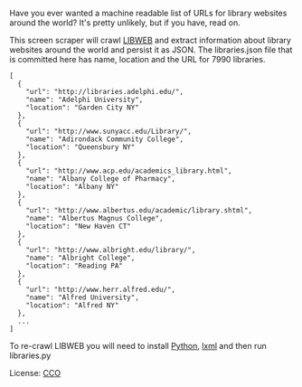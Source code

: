 Have you ever wanted a machine readable list of URLs for library websites 
around the world? It's pretty unlikely, but if you have, read on.

This screen scraper will crawl [LIBWEB](http://lists.webjunction.org/libweb/)
and extract information about library websites around the world and 
persist it as JSON. The libraries.json file that is committed here has name,
location and the URL for 7990 libraries.

    [
      {
        "url": "http://libraries.adelphi.edu/", 
        "name": "Adelphi University", 
        "location": "Garden City NY"
      }, 
      {
        "url": "http://www.sunyacc.edu/Library/", 
        "name": "Adirondack Community College", 
        "location": "Queensbury NY"
      }, 
      {
        "url": "http://www.acp.edu/academics_library.html", 
        "name": "Albany College of Pharmacy", 
        "location": "Albany NY"
      }, 
      {
        "url": "http://www.albertus.edu/academic/library.shtml", 
        "name": "Albertus Magnus College", 
        "location": "New Haven CT"
      }, 
      {
        "url": "http://www.albright.edu/library/", 
        "name": "Albright College", 
        "location": "Reading PA"
      }, 
      {
        "url": "http://www.herr.alfred.edu/", 
        "name": "Alfred University", 
        "location": "Alfred NY"
      }, 
      ...
    ]

To re-crawl LIBWEB you will need to install [Python](http://python.org), 
[lxml](http://pypi.python.org/pypi/lxml) and then run libraries.py


License: [CCO](http://creativecommons.org/about/cc0)
